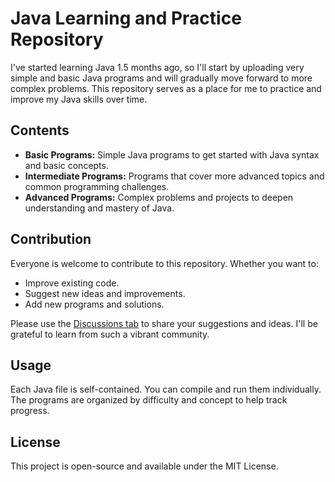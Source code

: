 # Java Learning and Practice Repository

I've started learning Java 1.5 months ago, so I'll start by uploading very simple and basic Java programs and will gradually move forward to more complex problems. This repository serves as a place for me to practice and improve my Java skills over time.

## Contents
- **Basic Programs:** Simple Java programs to get started with Java syntax and basic concepts.
- **Intermediate Programs:** Programs that cover more advanced topics and common programming challenges.
- **Advanced Programs:** Complex problems and projects to deepen understanding and mastery of Java.

## Contribution
Everyone is welcome to contribute to this repository. Whether you want to:
- Improve existing code.
- Suggest new ideas and improvements.
- Add new programs and solutions.

Please use the [Discussions tab](https://github.com/Pant-1603/JavaPractice-Collection/discussions) to share your suggestions and ideas. I'll be grateful to learn from such a vibrant community.

## Usage
Each Java file is self-contained. You can compile and run them individually. The programs are organized by difficulty and concept to help track progress.

## License
This project is open-source and available under the MIT License.
